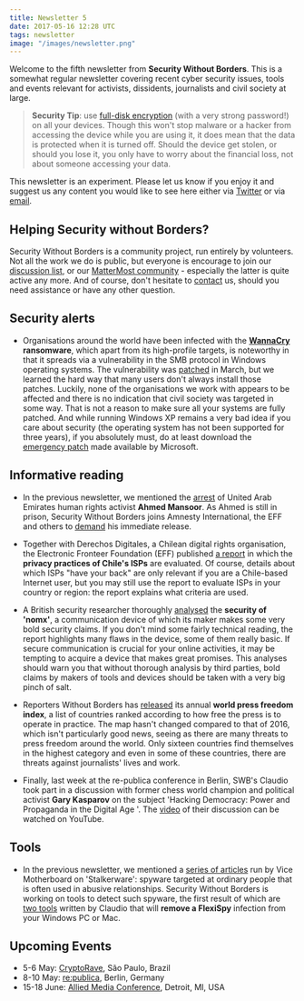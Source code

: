 ```yaml
---
title: Newsletter 5
date: 2017-05-16 12:28 UTC
tags: newsletter
image: "/images/newsletter.png"
---
```


Welcome to the fifth newsletter from **Security Without Borders**. This is a somewhat regular newsletter covering recent cyber security issues, tools and events relevant for activists, dissidents, journalists and civil society at large.

> **Security Tip**: use [full-disk encryption](https://securityinabox.org/en/guide/secure-file-storage/) (with a very strong password!) on all your devices. Though this won't stop malware or a hacker from accessing the device while you are using it, it does mean that the data is protected when it is turned off. Should the device get stolen, or should you lose it, you only have to worry about the financial loss, not about someone accessing your data.

This newsletter is an experiment. Please let us know if you enjoy it and suggest us any content you would like to see here either via [Twitter](https://twitter.com/swborders) or via [email](mailto:info@securitywithoutborders.org).

## Helping Security without Borders?

Security Without Borders is a community project, run entirely by volunteers. Not all the work we do is public, but everyone is encourage to join our [discussion list](https://lists.securitywithoutborders.org/mailman/listinfo/swb-public), or our [MatterMost community](https://chat.securitywithoutborders.org/community/channels/againststalkerware) - especially the latter is quite active any more. And of course, don't hesitate to [contact](mailto:info@securitywithoutborders.org) us, should you need assistance or have any other question.

## Security alerts

- Organisations around the world have been infected with the **[WannaCry](https://arstechnica.com/security/2017/05/an-nsa-derived-ransomware-worm-is-shutting-down-computers-worldwide/) ransomware**, which apart from its high-profile targets, is noteworthy in that it spreads via a vulnerability in the SMB protocol in Windows operating systems. The vulnerability was [patched](https://blogs.technet.microsoft.com/msrc/2017/04/14/protecting-customers-and-evaluating-risk/) in March, but we learned the hard way that many users don't always install those patches. Luckily, none of the organisations we work with appears to be affected and there is no indication that civil society was targeted in some way. That is not a reason to make sure all your systems are fully patched. And while running Windows XP remains a very bad idea if you care about security (the operating system has not been supported for three years), if you absolutely must, do at least download the [emergency patch](https://www.microsoft.com/en-us/download/details.aspx?id=55245) made available by Microsoft.

## Informative reading

- In the previous newsletter, we mentioned the [arrest](https://www.amnesty.org/en/latest/news/2017/03/uae-surprise-overnight-raid-leads-to-arrest-of-prominent-human-rights-defender/) of United Arab Emirates human rights activist **Ahmed Mansoor**. As Ahmed is still in prison, Security Without Borders joins Amnesty International, the EFF and others to [demand](https://www.amnesty.org/en/get-involved/take-action/free-ahmed-mansoor/) his immediate release.

- Together with Derechos Digitales, a Chilean digital rights organisation, the Electronic Fronteer Foundation (EFF) published [a report](https://www.eff.org/deeplinks/2017/04/who-has-your-back-chile-first-annual-report-seeks-find-out-which-chilean-isps) in which the **privacy practices of Chile's ISPs** are evaluated. Of course, details about which ISPs "have your back" are only relevant if you are a Chile-based Internet user, but you may still use the report to evaluate ISPs in your country or region: the report explains what criteria are used.

- A British security researcher thoroughly [analysed](https://scotthelme.co.uk/nomx-the-worlds-most-secure-communications-protocol/) the **security of 'nomx'**, a communication device of which its maker makes some very bold security claims. If you don't mind some fairly technical reading, the report highlights many flaws in the device, some of them really basic. If secure communication is crucial for your online activities, it may be tempting to acquire a device that makes great promises. This analyses should warn you that without thorough analysis by third parties, bold claims by makers of tools and devices should be taken with a very big pinch of salt.

- Reporters Without Borders has [released](https://rsf.org/en/ranking/2017) its annual **world press freedom index**, a list of countries ranked according to how free the press is to operate in practice. The map hasn't changed compared to that of 2016, which isn't particularly good news, seeing as there are many threats to press freedom around the world. Only sixteen countries find themselves in the highest category and even in some of these countries, there are threats against journalists' lives and work. 

- Finally, last week at the re-publica conference in Berlin, SWB's Claudio took part in a discussion with former chess world champion and political activist **Gary Kasparov** on the subject 'Hacking Democracy: Power and Propaganda in the Digital Age
'. The [video](https://www.youtube.com/watch?v=OjejygTTZ8c) of their discussion can be watched on YouTube.

## Tools

- In the previous newsletter, we mentioned a [series of articles](https://motherboard.vice.com/en_us/topic/when-spies-come-home) run by Vice Motherboard on 'Stalkerware': spyware targeted at ordinary people that is often used in abusive relationships. Security Without Borders is working on tools to detect such spyware, the first result of which are [two tools](https://ops.securitywithoutborders.org/flexispy/) written by Claudio that will **remove a FlexiSpy** infection from your Windows PC or Mac.

## Upcoming Events

- 5-6 May: [CryptoRave](https://cryptorave.org), São Paulo, Brazil
- 8-10 May: [re:publica](https://re-publica.de), Berlin, Germany
- 15-18 June: [Allied Media Conference](https://www.alliedmedia.org/amc), Detroit, MI, USA

<!--Preferences: [LINK_PREFERENCES]  
Unsubscribe: [LINK_UNSUBSCRIBE]  
View this email in your browser: [LINK_BROWSER]-->

